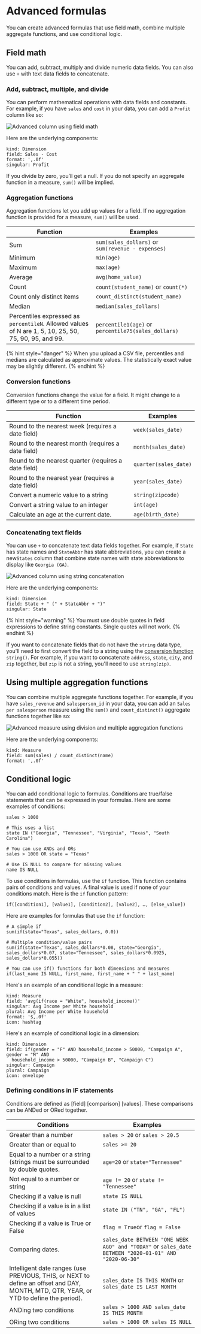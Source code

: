 # Advanced formulas

You can create advanced formulas that use field math, combine multiple aggregate functions, and use conditional logic.

## Field math

You can add, subtract, multiply and divide numeric data fields. You can also use `+` with text data fields to concatenate.&#x20;

### Add, subtract, multiple, and divide

You can perform mathematical operations with data fields and constants. For example, if you have `sales` and `cost` in your data, you can add a `Profit` column like so:&#x20;

![Advanced column using field math](<../../../.gitbook/assets/image (309).png>)

Here are the underlying components:

```
kind: Dimension
field: Sales - Cost
format: ',.0f'
singular: Profit
```

If you divide by zero, you’ll get a null. If you do not specify an aggregate function in a measure, `sum()` will be implied.&#x20;

### Aggregation functions

Aggregation functions let you add up values for a field. If no aggregation function is provided for a  measure, `sum()` will be used.&#x20;

| Function                                                                                              | Examples                                            |
| ----------------------------------------------------------------------------------------------------- | --------------------------------------------------- |
| Sum                                                                                                   | `sum(sales_dollars)` or `sum(revenue - expenses)`   |
| Minimum                                                                                               | `min(age)`                                          |
| Maximum                                                                                               | `max(age)`                                          |
| Average                                                                                               | `avg(home_value)`                                   |
| Count                                                                                                 | `count(student_name)` or `count(*)`                 |
| Count only distinct items                                                                             | `count_distinct(student_name)`                      |
| Median                                                                                                | `median(sales_dollars)`                             |
| Percentiles expressed as `percentileN`. Allowed values of N are 1, 5, 10, 25, 50, 75, 90, 95, and 99. | `percentile1(age)` or `percentile75(sales_dollars)` |

{% hint style="danger" %}
When you upload a CSV file, percentiles and medians are calculated as approximate values. The statistically exact value may be slightly different.
{% endhint %}

### Conversion functions

Conversion functions change the value for a field. It might change to a different type or to a different time period.

| Function                                             | Examples              |
| ---------------------------------------------------- | --------------------- |
| Round to the nearest week (requires a date field)    | `week(sales_date)`    |
| Round to the nearest month (requires a date field)   | `month(sales_date)`   |
| Round to the nearest quarter (requires a date field) | `quarter(sales_date)` |
| Round to the nearest year (requires a date field)    | `year(sales_date)`    |
| Convert a numeric value to a string                  | `string(zipcode)`     |
| Convert a string value to an integer                 | `int(age)`            |
| Calculate an age at the current date.                | `age(birth_date)`     |

### Concatenating text fields

You can use `+` to concatenate text data fields together. For example, if `State` has state names and `StateAbbr` has state abbreviations, you can create a new`States` column that combine state names with state abbreviations to display like `Georgia (GA)`. &#x20;

![Advanced column using string concatenation](<../../../.gitbook/assets/image (375) (1).png>)

Here are the underlying components:

```
kind: Dimension
field: State + " (" + StateAbbr + ")" 
singular: State
```

{% hint style="warning" %}
You must use double quotes in field expressions to define string constants. Single quotes will not work.&#x20;
{% endhint %}

If you want to concatenate fields that do not have the `string` data type, you'll need to first convert the field to a string using the [conversion function](advanced-formulas.md#conversion-functions) `string()`. For example, if you want to concatenate `address`, `state`, `city`, and `zip` together, but `zip` is not a string, you'll need to use `string(zip)`.

## Using multiple aggregation functions

You can combine multiple aggregate functions together. For example, if you have `sales_revenue` and `salesperson_id` in your data, you can add an `Sales per salesperson` measure using the `sum()` and `count_distinct()` aggregate functions together like so:&#x20;

![Advanced measure using division and multiple aggregation functions](<../../../.gitbook/assets/image (299) (1).png>)

Here are the underlying components:

```
kind: Measure
field: sum(sales) / count_distinct(name)
format: ',.0f'
```

## Conditional logic

You can add conditional logic to formulas. Conditions are true/false statements that can be expressed in your formulas. Here are some examples of conditions:

```
sales > 1000

# This uses a list
state IN ("Georgia", "Tennessee", "Virginia", "Texas", "South Carolina")

# You can use ANDs and ORs
sales > 1000 OR state = "Texas"

# Use IS NULL to compare for missing values
name IS NULL
```

To use conditions in formulas, use the `if` function. This function contains pairs of conditions and values. A final value is used if none of your conditions match. Here is the `if` function pattern:

```
if([condition1], [value1], [condition2], [value2], …, [else_value])
```

Here are examples for formulas that use the `if` function:

```
# A simple if  
sum(if(state="Texas", sales_dollars, 0.0))

# Multiple condition/value pairs
sum(if(state="Texas", sales_dollars*0.08, state="Georgia", sales_dollars*0.07, state="Tennessee", sales_dollars*0.0925, sales_dollars*0.055))

# You can use if() functions for both dimensions and measures
if(last_name IS NULL, first_name, first_name + " " + last_name)
```

Here's an example of an conditional logic in a measure:

```
kind: Measure
field: 'avg(if(race = "White", household_income))'
singular: Avg Income per White household
plural: Avg Income per White household
format: '$,.0f'
icon: hashtag
```

Here's an example of conditional logic in a dimension:

```
kind: Dimension
field: if(gender = "F" AND household_income > 50000, "Campaign A", gender = "M" AND
  household_income > 50000, "Campaign B", "Campaign C")
singular: Campaign
plural: Campaign
icon: envelope
```

### Defining conditions in IF statements

Conditions are defined as \[field] \[comparison] \[values]. These comparisons can be ANDed or ORed together.&#x20;

| Conditions                                                                                                                             | Examples                                                                                              |
| -------------------------------------------------------------------------------------------------------------------------------------- | ----------------------------------------------------------------------------------------------------- |
| Greater than a number                                                                                                                  | `sales > 20` or `sales > 20.5`                                                                        |
| Greater than or equal to                                                                                                               | `sales >= 20`                                                                                         |
| Equal to a number or a string (strings must be surrounded by double quotes.                                                            | `age=20` or `state="Tennessee"`                                                                       |
| Not equal to a number or string                                                                                                        | `age != 20` or `state != "Tennessee"`                                                                 |
| Checking if a value is null                                                                                                            | `state IS NULL`                                                                                       |
| Checking if a value is in a list of values                                                                                             | `state IN ("TN", "GA", "FL")`                                                                         |
| Checking if a value is True or False                                                                                                   | `flag = True`or `flag = False`                                                                        |
| Comparing dates.                                                                                                                       | `sales_date BETWEEN "ONE WEEK AGO" and "TODAY"` or `sales_date BETWEEN "2020-01-01" AND "2020-06-30"` |
| Intelligent date ranges (use PREVIOUS, THIS, or NEXT to define an offset and DAY, MONTH, MTD, QTR, YEAR, or YTD to define the period). | `sales_date IS THIS MONTH` or `sales_date IS LAST MONTH`                                              |
| ANDing two conditions                                                                                                                  |  `sales > 1000 AND sales_date IS THIS MONTH`                                                          |
| ORing two conditions                                                                                                                   | `sales > 1000 OR sales IS NULL`                                                                       |
